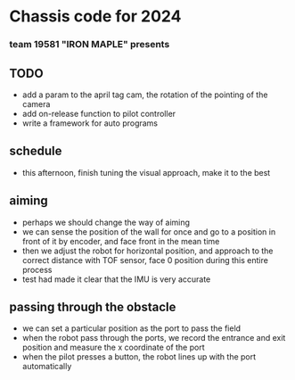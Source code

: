 # Chassis code for 2024
### team 19581 "IRON MAPLE" presents

## TODO
- add a param to the april tag cam, the rotation of the pointing of the camera
- add on-release function to pilot controller
- write a framework for auto programs
## schedule
- this afternoon, finish tuning the visual approach, make it to the best

## aiming
- perhaps we should change the way of aiming
- we can sense the position of the wall for once and go to a position in front of it by encoder, and face front in the mean time
- then we adjust the robot for horizontal position, and approach to the correct distance with TOF sensor, face 0 position during this entire process
- test had made it clear that the IMU is very accurate

## passing through the obstacle
- we can set a particular position as the port to pass the field
- when the robot pass through the ports, we record the entrance and exit position and measure the x coordinate of the port
- when the pilot presses a button, the robot lines up with the port automatically